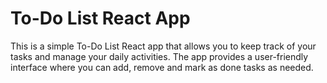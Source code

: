 # To-Do List React App

This is a simple To-Do List React app that allows you to keep track of your tasks and manage your daily activities. The app provides a user-friendly interface where you can add, remove and mark as done tasks as needed.